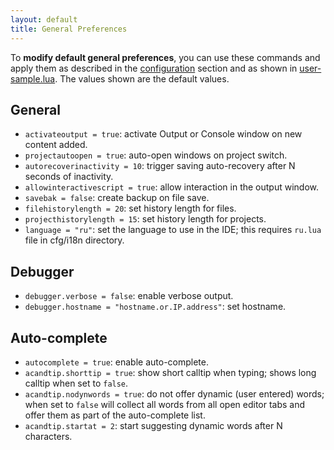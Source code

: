 ```yaml
---
layout: default
title: General Preferences
---
```


To **modify default general preferences**, you can use these commands and apply them
as described in the [configuration](doc-configuration.html) section
and as shown in [user-sample.lua](https://github.com/pkulchenko/ZeroBraneStudio/blob/master/cfg/user-sample.lua).
The values shown are the default values.

## General

- `activateoutput = true`: activate Output or Console window on new content added.
- `projectautoopen = true`: auto-open windows on project switch.
- `autorecoverinactivity = 10`: trigger saving auto-recovery after N seconds of inactivity.
- `allowinteractivescript = true`: allow interaction in the output window.
- `savebak = false`: create backup on file save.
- `filehistorylength = 20`: set history length for files.
- `projecthistorylength = 15`: set history length for projects.
- `language = "ru"`: set the language to use in the IDE; this requires `ru.lua` file in cfg/i18n directory.

## Debugger

- `debugger.verbose = false`: enable verbose output.
- `debugger.hostname = "hostname.or.IP.address"`: set hostname.

## Auto-complete

- `autocomplete = true`: enable auto-complete.
- `acandtip.shorttip = true`: show short calltip when typing; shows long calltip when set to `false`.
- `acandtip.nodynwords = true`: do not offer dynamic (user entered) words;
when set to `false` will collect all words from all open editor tabs and offer them as part of the auto-complete list.
- `acandtip.startat = 2`: start suggesting dynamic words after N characters.
